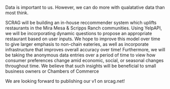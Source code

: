 Data is important to us. However, we can do more with qualatative data than most think.

SCRAG will be building an in-house reccommender system which uplifts restaurants in the Mira Mesa & Scripps Ranch communities. Using YelpAPI, we will be incorporating dynamic questions 
to propose an appropriate restaurant based on user inputs. We hope to improve this model over time to give larger emphasis to non-chain eateries, as well as incorporate infrastructure that 
improves overall accuracy over time!
Furthermore, we will be taking the anonymous data entries over a period of time to view how consumer preferences change amid economic, social, or seasonal changes throughout time. We believe that
such insights will be beneficial to small business owners or Chambers of Commerce

We are looking forward to publishing our v1 on srcag.net!
